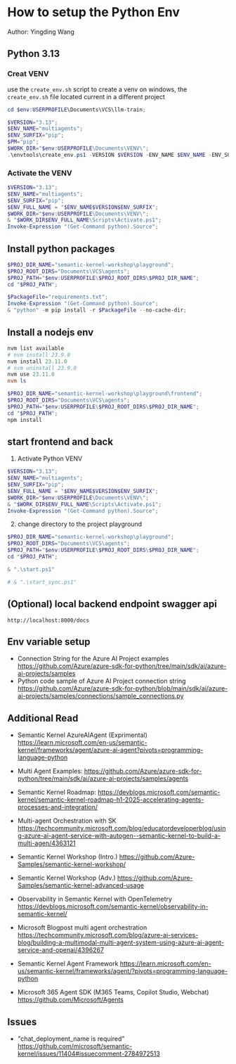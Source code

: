 # How to setup the Python Env
Author: Yingding Wang

## Python 3.13
### Creat VENV
use the `create_env.sh` script to create a venv on windows, the `create_env.sh` file located current in a different project

```powershell
cd $env:USERPROFILE\Documents\VCS\llm-train;

$VERSION="3.13";
$ENV_NAME="multiagents";
$ENV_SURFIX="pip";
$PM="pip";
$WORK_DIR="$env:USERPROFILE\Documents\VENV\";
.\envtools\create_env.ps1 -VERSION $VERSION -ENV_NAME $ENV_NAME -ENV_SURFIX $ENV_SURFIX -PM $PM -WORK_DIR $WORK_DIR;
```

### Activate the VENV
```powershell
$VERSION="3.13";
$ENV_NAME="multiagents";
$ENV_SURFIX="pip";
$ENV_FULL_NAME = "$ENV_NAME$VERSION$ENV_SURFIX";
$WORK_DIR="$env:USERPROFILE\Documents\VENV\";
& "$WORK_DIR$ENV_FULL_NAME\Scripts\Activate.ps1";
Invoke-Expression "(Get-Command python).Source";
```

<!--
## (Not for playground) Python 3.12
### Creat VENV
use the `create_env.sh` script to create a venv on windows, the `create_env.sh` file located current in a different project

```powershell
cd $env:USERPROFILE\Documents\VCS\llm-train;

$VERSION="3.12";
$ENV_NAME="multiagents";
$ENV_SURFIX="pip";
$PM="pip";
$WORK_DIR="$env:USERPROFILE\Documents\VENV\";
.\envtools\create_env.ps1 -VERSION $VERSION -ENV_NAME $ENV_NAME -ENV_SURFIX $ENV_SURFIX -PM $PM -WORK_DIR $WORK_DIR;
```

### Activate the VENV
```powershell
$VERSION="3.12";
$ENV_NAME="multiagents";
$ENV_SURFIX="pip";
$ENV_FULL_NAME = "$ENV_NAME$VERSION$ENV_SURFIX";
$WORK_DIR="$env:USERPROFILE\Documents\VENV\";
& "$WORK_DIR$ENV_FULL_NAME\Scripts\Activate.ps1";
Invoke-Expression "(Get-Command python).Source";
```
-->

## Install python packages
```powershell
$PROJ_DIR_NAME="semantic-kernel-workshop\playground";
$PROJ_ROOT_DIRS="Documents\VCS\agents";
$PROJ_PATH="$env:USERPROFILE\$PROJ_ROOT_DIRS\$PROJ_DIR_NAME";
cd "$PROJ_PATH";

$PackageFile="requirements.txt";
Invoke-Expression "(Get-Command python).Source";
& "python" -m pip install -r $PackageFile --no-cache-dir;
```

## Install a nodejs env

```powershell
nvm list available
# nvm install 23.9.0
nvm install 23.11.0
# nvm uninstall 23.9.0
nvm use 23.11.0
nvm ls

$PROJ_DIR_NAME="semantic-kernel-workshop\playground\frontend";
$PROJ_ROOT_DIRS="Documents\VCS\agents";
$PROJ_PATH="$env:USERPROFILE\$PROJ_ROOT_DIRS\$PROJ_DIR_NAME";
cd "$PROJ_PATH";
npm install
```

## start frontend and back
1. Activate Python VENV
```powershell
$VERSION="3.13";
$ENV_NAME="multiagents";
$ENV_SURFIX="pip";
$ENV_FULL_NAME = "$ENV_NAME$VERSION$ENV_SURFIX";
$WORK_DIR="$env:USERPROFILE\Documents\VENV\";
& "$WORK_DIR$ENV_FULL_NAME\Scripts\Activate.ps1";
Invoke-Expression "(Get-Command python).Source";
```

2. change directory to the project playground
```powershell
$PROJ_DIR_NAME="semantic-kernel-workshop\playground";
$PROJ_ROOT_DIRS="Documents\VCS\agents";
$PROJ_PATH="$env:USERPROFILE\$PROJ_ROOT_DIRS\$PROJ_DIR_NAME";
cd "$PROJ_PATH";

& ".\start.ps1"

# & ".\start_sync.ps1"
```

## (Optional) local backend endpoint swagger api
```output
http://localhost:8000/docs
```


## Env variable setup

* Connection String for the Azure AI Project examples https://github.com/Azure/azure-sdk-for-python/tree/main/sdk/ai/azure-ai-projects/samples
* Python code sample of Azure AI Project connection string https://github.com/Azure/azure-sdk-for-python/blob/main/sdk/ai/azure-ai-projects/samples/connections/sample_connections.py

## Additional Read
* Semantic Kernel AzureAIAgent (Exprimental) https://learn.microsoft.com/en-us/semantic-kernel/frameworks/agent/azure-ai-agent?pivots=programming-language-python
* Multi Agent Examples: https://github.com/Azure/azure-sdk-for-python/tree/main/sdk/ai/azure-ai-projects/samples/agents

* Semantic Kernel Roadmap: https://devblogs.microsoft.com/semantic-kernel/semantic-kernel-roadmap-h1-2025-accelerating-agents-processes-and-integration/
* Multi-agent Orchestration with SK https://techcommunity.microsoft.com/blog/educatordeveloperblog/using-azure-ai-agent-service-with-autogen--semantic-kernel-to-build-a-multi-agen/4363121
* Semantic Kernel Workshop (Intro.) https://github.com/Azure-Samples/semantic-kernel-workshop/
* Semantic Kernel Workshop (Adv.) https://github.com/Azure-Samples/semantic-kernel-advanced-usage
* Observability in Semantic Kernel with OpenTelemetry https://devblogs.microsoft.com/semantic-kernel/observability-in-semantic-kernel/

* Microsoft Blogpost multi agent orchestration https://techcommunity.microsoft.com/blog/azure-ai-services-blog/building-a-multimodal-multi-agent-system-using-azure-ai-agent-service-and-openai/4396267
* Semantic Kernel Agent Framework https://learn.microsoft.com/en-us/semantic-kernel/frameworks/agent/?pivots=programming-language-python

* Microsoft 365 Agent SDK (M365 Teams, Copilot Studio, Webchat) https://github.com/Microsoft/Agents

## Issues
* "chat_deployment_name is required" https://github.com/microsoft/semantic-kernel/issues/11404#issuecomment-2784972513


